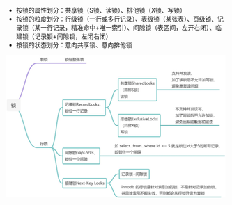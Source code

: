 - 按锁的属性划分：共享锁（S锁、读锁）、排他锁（X锁、写锁）
- 按锁的粒度划分：行级锁（一行或多行记录）、表级锁（某张表）、页级锁、记录锁（某一行记录，精准命中+唯一索引）、间隙锁（表区间，左开右闭）、临建锁（记录锁+间隙锁，左闭右闭）
- 按锁的状态划分：意向共享锁、意向排他锁

![MySQL 锁分类](/pic/MySQL%20锁分类.jpeg)